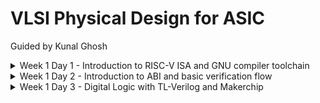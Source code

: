 # VLSI Physical Design for ASIC
Guided by Kunal Ghosh
<details>
<summary>Week 1 Day 1 - Introduction to RISC-V ISA and GNU compiler toolchain</summary>
  
## Introduction to RISC-V basic keywords

+ Instruction Set Architecture (ISA)
+ Reduced Instruction Set Computing (RISC V)
+ RTL Implementation

## From Apps to Hardware

+ Application Software
+ System Software
  - Operating system
  - Compiler
  - Assembler
+ Hardware
+ Hardware Description Language
  - synthesis of RTL
 
## Detailed Description Of Course Content

+ Pseudo Instructions
+ Base Integer Instructions (representation RV64I)
+ Multiply extension (RV64M)
+ Single and Double precision floating point extension (RV64F and RV64D)
+ Application Binary Interface (ABI)
+ Memory allocation and Stack pointer

## Labwork
  
### Task 1: C program using GCC and Spike simulation

![Image](https://github.com/mauriya0202/pes_asic_class/assets/112739882/895b2af0-944c-43c9-a9b9-b110223f246d)

![W](https://github.com/mauriya0202/pes_asic_class/assets/112739882/b2a7294a-ee58-4871-8890-1a94d676de48)

``` c
#include <stdio.h>
int main(){
 int i;
 int sum=0;
 int n=5;
 for(i=0;i<=n;i++){
 sum+=i;
 }
 printf("sum to %d:%d \n",n,sum);
 return 0;
}
```



### Task 2: Debugging ALP

+ O1

![W](https://github.com/mauriya0202/pes_asic_class/assets/112739882/4bde14fc-eea8-408d-835f-b212ce06a037)


+ Ofast

![W](https://github.com/mauriya0202/pes_asic_class/assets/112739882/c23e717c-707f-4b72-a20f-fff7bfbfc44c)


Debugging for Ofast

![W](https://github.com/mauriya0202/pes_asic_class/assets/112739882/6ae1e6f1-b476-4233-855d-f06b1de6c77e)


![W](https://github.com/mauriya0202/pes_asic_class/assets/112739882/f6f0fc39-6a8d-40eb-89a6-dd702435a96e)

## Integer Number representation

### Number system for unsigned numbers

+ 64 bit double word
  - LSB
  - MSB
+ word (32 bit)
+ Range of Unsigned numbers : [0, (2^n)-1 ]

### Number system for signed numbers
+  Two's complement representation
+  MSB as Sign bit
   - [-2^(n-1), 2^(n-1)-1] 

### Task 3: Signed and Unsigned numbers

![W](https://github.com/mauriya0202/pes_asic_class/assets/112739882/64fbde5d-ad02-4ca9-8516-3fa2d9cde02f)


![W](https://github.com/mauriya0202/pes_asic_class/assets/112739882/f8b491af-3adb-4507-a910-ed7ac02c3830)

</details>
<details>
<summary>Week 1 Day 2 - Introduction to ABI and basic verification flow</summary>

## Aplication Binary Interface 

### Task 1: Sum 1 to n using ASM

![image](https://github.com/mauriya0202/pes_asic_class/assets/112739882/89d6a292-d6ff-4099-847d-906f05273053)


### Task 2:  To Run C-Program On RISC-V CPU

![image](https://github.com/mauriya0202/pes_asic_class/assets/112739882/a58aa33a-ecaf-4991-9d21-30d03b4929ac)

</details>

<details>
<summary>Week 1 Day 3 - Digital Logic with TL-Verilog and Makerchip</summary>

## Combinational Logic in TL-Verilog

+ Getting used to the Platform
![image](https://github.com/mauriya0202/mauriya_riscv/assets/112739882/daf78082-f991-4ab0-91c5-1d43477bf739)

+ Inverter Design
  ![image](https://github.com/mauriya0202/mauriya_riscv/assets/112739882/9114d753-ad83-4fff-a07f-665f6fb85179)

+ Vector
  ![image](https://github.com/mauriya0202/mauriya_riscv/assets/112739882/ee90a253-9a28-4035-961a-ade22f395747)

+ MUX
  ![image](https://github.com/mauriya0202/mauriya_riscv/assets/112739882/36ad1aaf-556b-4d62-9d0c-a369f1b7d1f7)

+ Calculator
  ![image](https://github.com/mauriya0202/mauriya_riscv/assets/112739882/c10534e1-c91f-4c5a-8d8c-229e5e8117fe)

## Sequential Logic

+ Fibonacci Series
  ![image](https://github.com/mauriya0202/mauriya_riscv/assets/112739882/1fc91309-617d-4da8-be7a-ab7afa55fd22)

+ Free Running Counter
  ![image](https://github.com/mauriya0202/mauriya_riscv/assets/112739882/a815205d-c3a3-4abd-9e39-fa0661c8431c)





</details>


